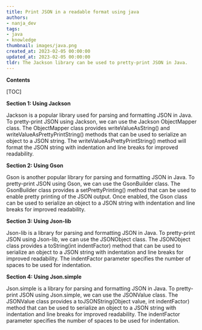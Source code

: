 ```yaml
---
title: Print JSON in a readable format using java
authors:
- nanja_dev
tags:
- java
- knowledge
thumbnail: images/java.png
created_at: 2023-02-05 00:00:00
updated_at: 2023-02-05 00:00:00
tldr: The Jackson library can be used to pretty-print JSON in Java.
---
```


**Contents**

[TOC]

**Section 1: Using Jackson**

Jackson is a popular library used for parsing and formatting JSON in Java. To pretty-print JSON using Jackson, we can use the Jackson ObjectMapper class. The ObjectMapper class provides writeValueAsString() and writeValueAsPrettyPrintString() methods that can be used to serialize an object to a JSON string. The writeValueAsPrettyPrintString() method will format the JSON string with indentation and line breaks for improved readability.

**Section 2: Using Gson**

Gson is another popular library for parsing and formatting JSON in Java. To pretty-print JSON using Gson, we can use the GsonBuilder class. The GsonBuilder class provides a setPrettyPrinting() method that can be used to enable pretty printing of the JSON output. Once enabled, the Gson class can be used to serialize an object to a JSON string with indentation and line breaks for improved readability.

**Section 3: Using Json-lib**

Json-lib is a library for parsing and formatting JSON in Java. To pretty-print JSON using Json-lib, we can use the JSONObject class. The JSONObject class provides a toString(int indentFactor) method that can be used to serialize an object to a JSON string with indentation and line breaks for improved readability. The indentFactor parameter specifies the number of spaces to be used for indentation.

**Section 4: Using Json.simple**

Json.simple is a library for parsing and formatting JSON in Java. To pretty-print JSON using Json.simple, we can use the JSONValue class. The JSONValue class provides a toJSONString(Object value, int indentFactor) method that can be used to serialize an object to a JSON string with indentation and line breaks for improved readability. The indentFactor parameter specifies the number of spaces to be used for indentation.
